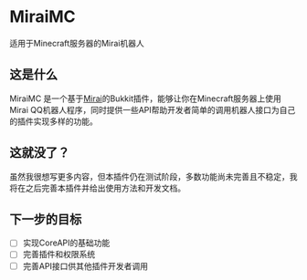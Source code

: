 # MiraiMC
适用于Minecraft服务器的Mirai机器人

## 这是什么
MiraiMC 是一个基于[Mirai](https://github.com/mamoe/mirai)的Bukkit插件，能够让你在Minecraft服务器上使用Mirai QQ机器人程序，同时提供一些API帮助开发者简单的调用机器人接口为自己的插件实现多样的功能。

## 这就没了？
虽然我很想写更多内容，但本插件仍在测试阶段，多数功能尚未完善且不稳定，我将在之后完善本插件并给出使用方法和开发文档。

## 下一步的目标
- [ ] 实现CoreAPI的基础功能
- [ ] 完善插件和权限系统
- [ ] 完善API接口供其他插件开发者调用
